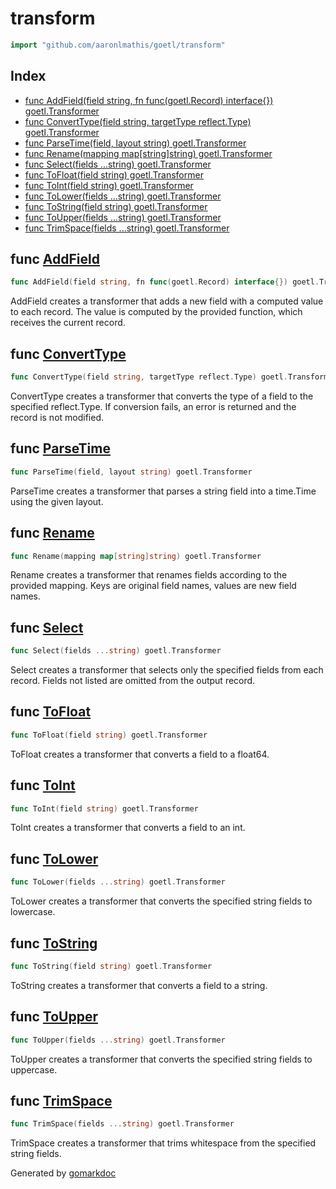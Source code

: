 <!-- Code generated by gomarkdoc. DO NOT EDIT -->

# transform

```go
import "github.com/aaronlmathis/goetl/transform"
```

## Index

- [func AddField\(field string, fn func\(goetl.Record\) interface\{\}\) goetl.Transformer](<#AddField>)
- [func ConvertType\(field string, targetType reflect.Type\) goetl.Transformer](<#ConvertType>)
- [func ParseTime\(field, layout string\) goetl.Transformer](<#ParseTime>)
- [func Rename\(mapping map\[string\]string\) goetl.Transformer](<#Rename>)
- [func Select\(fields ...string\) goetl.Transformer](<#Select>)
- [func ToFloat\(field string\) goetl.Transformer](<#ToFloat>)
- [func ToInt\(field string\) goetl.Transformer](<#ToInt>)
- [func ToLower\(fields ...string\) goetl.Transformer](<#ToLower>)
- [func ToString\(field string\) goetl.Transformer](<#ToString>)
- [func ToUpper\(fields ...string\) goetl.Transformer](<#ToUpper>)
- [func TrimSpace\(fields ...string\) goetl.Transformer](<#TrimSpace>)


<a name="AddField"></a>
## func [AddField](<https://github.com/aaronlmathis/goetl/blob/main/transform/transforms.go#L71>)

```go
func AddField(field string, fn func(goetl.Record) interface{}) goetl.Transformer
```

AddField creates a transformer that adds a new field with a computed value to each record. The value is computed by the provided function, which receives the current record.

<a name="ConvertType"></a>
## func [ConvertType](<https://github.com/aaronlmathis/goetl/blob/main/transform/transforms.go#L84>)

```go
func ConvertType(field string, targetType reflect.Type) goetl.Transformer
```

ConvertType creates a transformer that converts the type of a field to the specified reflect.Type. If conversion fails, an error is returned and the record is not modified.

<a name="ParseTime"></a>
## func [ParseTime](<https://github.com/aaronlmathis/goetl/blob/main/transform/transforms.go#L179>)

```go
func ParseTime(field, layout string) goetl.Transformer
```

ParseTime creates a transformer that parses a string field into a time.Time using the given layout.

<a name="Rename"></a>
## func [Rename](<https://github.com/aaronlmathis/goetl/blob/main/transform/transforms.go#L55>)

```go
func Rename(mapping map[string]string) goetl.Transformer
```

Rename creates a transformer that renames fields according to the provided mapping. Keys are original field names, values are new field names.

<a name="Select"></a>
## func [Select](<https://github.com/aaronlmathis/goetl/blob/main/transform/transforms.go#L41>)

```go
func Select(fields ...string) goetl.Transformer
```

Select creates a transformer that selects only the specified fields from each record. Fields not listed are omitted from the output record.

<a name="ToFloat"></a>
## func [ToFloat](<https://github.com/aaronlmathis/goetl/blob/main/transform/transforms.go#L114>)

```go
func ToFloat(field string) goetl.Transformer
```

ToFloat creates a transformer that converts a field to a float64.

<a name="ToInt"></a>
## func [ToInt](<https://github.com/aaronlmathis/goetl/blob/main/transform/transforms.go#L109>)

```go
func ToInt(field string) goetl.Transformer
```

ToInt creates a transformer that converts a field to an int.

<a name="ToLower"></a>
## func [ToLower](<https://github.com/aaronlmathis/goetl/blob/main/transform/transforms.go#L159>)

```go
func ToLower(fields ...string) goetl.Transformer
```

ToLower creates a transformer that converts the specified string fields to lowercase.

<a name="ToString"></a>
## func [ToString](<https://github.com/aaronlmathis/goetl/blob/main/transform/transforms.go#L104>)

```go
func ToString(field string) goetl.Transformer
```

ToString creates a transformer that converts a field to a string.

<a name="ToUpper"></a>
## func [ToUpper](<https://github.com/aaronlmathis/goetl/blob/main/transform/transforms.go#L139>)

```go
func ToUpper(fields ...string) goetl.Transformer
```

ToUpper creates a transformer that converts the specified string fields to uppercase.

<a name="TrimSpace"></a>
## func [TrimSpace](<https://github.com/aaronlmathis/goetl/blob/main/transform/transforms.go#L119>)

```go
func TrimSpace(fields ...string) goetl.Transformer
```

TrimSpace creates a transformer that trims whitespace from the specified string fields.

Generated by [gomarkdoc](<https://github.com/princjef/gomarkdoc>)
